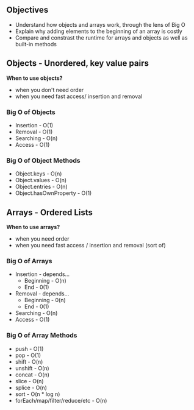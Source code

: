 ## Objectives

- Understand how objects and arrays work, through the lens of Big O
- Explain why adding elements to the beginning of an array is costly
- Compare and constrast the runtime for arrays and objects as well as built-in methods

## Objects - Unordered, key value pairs

**When to use objects?**

- when you don't need order
- when you need fast access/ insertion and removal

### Big O of Objects

- Insertion - O(1)
- Removal - O(1)
- Searching - O(n)
- Access - O(1)

### Big O of Object Methods

- Object.keys - O(n)
- Object.values - O(n)
- Object.entries - O(n)
- Object.hasOwnProperty - O(1)

## Arrays - Ordered Lists

**When to use arrays?**

- when you need order
- when you need fast access / insertion and removal (sort of)

### Big O of Arrays

- Insertion - depends...
  - Beginning - O(n)
  - End - 0(1)
- Removal - depends...
  - Beginning - 0(n)
  - End - 0(1)
- Searching - O(n)
- Access - O(1)

### Big O of Array Methods

- push - O(1)
- pop - O(1)
- shift - O(n)
- unshift - O(n)
- concat - O(n)
- slice - O(n)
- splice - O(n)
- sort - O(n \* log n)
- forEach/map/filter/reduce/etc - O(n)
